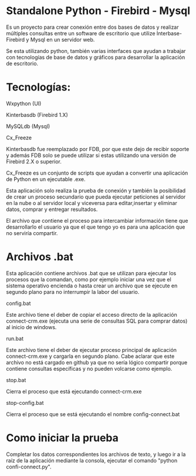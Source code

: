 # Standalone Python - Firebird - Mysql

Es un proyecto para crear conexión entre dos bases de datos y realizar múltiples consultas entre un software de escritorio que utilize Interbase-Firebird y Mysql en un servidor web.

Se esta utilizando python, también varias interfaces que ayudan a trabajar con tecnologías de base de datos y gráficos para desarrollar la aplicación de escritorio.

# Tecnologías:

Wxpython (UI)



Kinterbasdb (Firebird 1.X)



MySQLdb (Mysql)



Cx_Freeze



Kinterbasdb fue reemplazado por FDB, por que este dejo de recibir soporte y además FDB solo se puede utilizar si estas utilizando una versión de Firebird 2.X o superior.

Cx_Freeze es un conjunto de scripts que ayudan a convertir una aplicación de Python en un ejecutable .exe.

Esta aplicación solo realiza la prueba de conexión y también la posibilidad de crear un proceso secundario que pueda ejecutar peticiones al servidor en la nube o al servidor local y viceversa para editar,insertar y eliminar datos, comprar y entregar resultados.

El archivo que contiene el proceso para intercambiar información tiene que desarrollarlo el usuario ya que el que tengo yo es para una aplicación que no serviría compartir.

# Archivos .bat

Esta aplicación contiene archivos .bat que se utilizan para ejecutar los procesos que la comandan, como por ejemplo iniciar una vez que el sistema operativo encienda o hasta crear un archivo que se ejecute en segundo plano para no interrumpir la labor del usuario.

config.bat

Este archivo tiene el deber de copiar el acceso directo de la aplicación connect-crm.exe (ejecuta una serie de consultas SQL para comprar datos) al inicio de windows.

run.bat

Este archivo tiene el deber de ejecutar proceso principal de aplicación connect-crm.exe y cargarla en segundo plano. Cabe aclarar que este archivo no está cargado en github ya que no sería lógico compartir porque contiene consultas específicas y no pueden volcarse como ejemplo. 

stop.bat

Cierra el proceso que está ejecutando connect-crm.exe

stop-config.bat

Cierra el proceso que se está ejecutando el nombre config-connect.bat

# Como iniciar la prueba

Completar los datos correspondientes los archivos de texto, y luego ir a la raíz de la aplicación mediante la consola, ejecutar el comando "python confi-connect.py".
